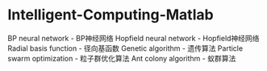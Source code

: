 # Intelligent-Computing-Matlab


BP neural network - BP神经网络
Hopfield neural network - Hopfield神经网络
Radial basis function - 径向基函数
Genetic algorithm - 遗传算法
Particle swarm optimization - 粒子群优化算法
Ant colony algorithm - 蚁群算法